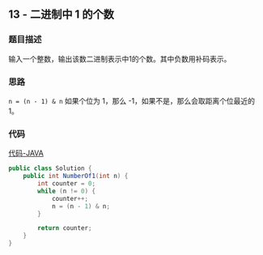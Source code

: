## 13 - 二进制中 1 的个数

### 题目描述

输入一个整数，输出该数二进制表示中1的个数。其中负数用补码表示。

### 思路

`n = (n - 1) & n` 如果个位为 1，那么 -1，如果不是，那么会取距离个位最近的 1。

### 代码
[代码-JAVA](Solution.java)

```java
public class Solution {
    public int NumberOf1(int n) {
        int counter = 0;
        while (n != 0) {
            counter++;
            n = (n - 1) & n;
        }

        return counter;
    }
}
```